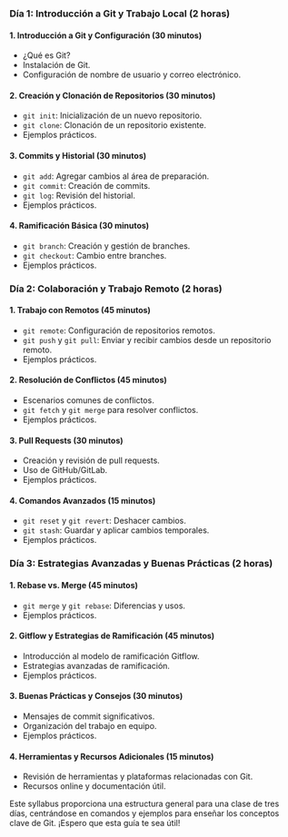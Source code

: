 ### Día 1: Introducción a Git y Trabajo Local (2 horas)

#### 1. Introducción a Git y Configuración (30 minutos)
   - ¿Qué es Git?
   - Instalación de Git.
   - Configuración de nombre de usuario y correo electrónico.

#### 2. Creación y Clonación de Repositorios (30 minutos)
   - `git init`: Inicialización de un nuevo repositorio.
   - `git clone`: Clonación de un repositorio existente.
   - Ejemplos prácticos.

#### 3. Commits y Historial (30 minutos)
   - `git add`: Agregar cambios al área de preparación.
   - `git commit`: Creación de commits.
   - `git log`: Revisión del historial.
   - Ejemplos prácticos.

#### 4. Ramificación Básica (30 minutos)
   - `git branch`: Creación y gestión de branches.
   - `git checkout`: Cambio entre branches.
   - Ejemplos prácticos.

### Día 2: Colaboración y Trabajo Remoto (2 horas)

#### 1. Trabajo con Remotos (45 minutos)
   - `git remote`: Configuración de repositorios remotos.
   - `git push` y `git pull`: Enviar y recibir cambios desde un repositorio remoto.
   - Ejemplos prácticos.

#### 2. Resolución de Conflictos (45 minutos)
   - Escenarios comunes de conflictos.
   - `git fetch` y `git merge` para resolver conflictos.
   - Ejemplos prácticos.

#### 3. Pull Requests (30 minutos)
   - Creación y revisión de pull requests.
   - Uso de GitHub/GitLab.
   - Ejemplos prácticos.

#### 4. Comandos Avanzados (15 minutos)
   - `git reset` y `git revert`: Deshacer cambios.
   - `git stash`: Guardar y aplicar cambios temporales.
   - Ejemplos prácticos.

### Día 3: Estrategias Avanzadas y Buenas Prácticas (2 horas)

#### 1. Rebase vs. Merge (45 minutos)
   - `git merge` y `git rebase`: Diferencias y usos.
   - Ejemplos prácticos.

#### 2. Gitflow y Estrategias de Ramificación (45 minutos)
   - Introducción al modelo de ramificación Gitflow.
   - Estrategias avanzadas de ramificación.
   - Ejemplos prácticos.

#### 3. Buenas Prácticas y Consejos (30 minutos)
   - Mensajes de commit significativos.
   - Organización del trabajo en equipo.
   - Ejemplos prácticos.

#### 4. Herramientas y Recursos Adicionales (15 minutos)
   - Revisión de herramientas y plataformas relacionadas con Git.
   - Recursos online y documentación útil.

Este syllabus proporciona una estructura general para una clase de tres días, centrándose en comandos y ejemplos para enseñar los conceptos clave de Git. ¡Espero que esta guía te sea útil!